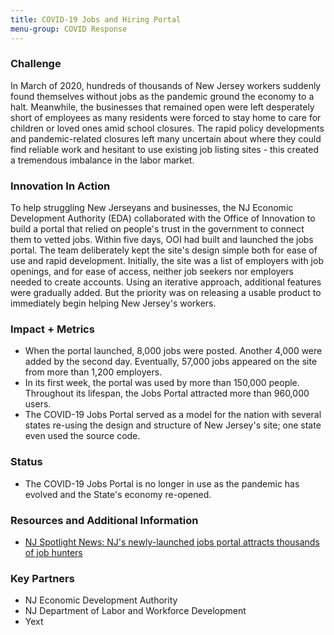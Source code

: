 ```yaml
---
title: COVID-19 Jobs and Hiring Portal
menu-group: COVID Response
---
```


### Challenge

In March of 2020, hundreds of thousands of New Jersey workers suddenly found themselves without jobs as the pandemic ground the economy to a halt. Meanwhile, the businesses that remained open were left desperately short of employees as many residents were forced to stay home to care for children or loved ones amid school closures. The rapid policy developments and pandemic-related closures left many uncertain about where they could find reliable work and hesitant to use existing job listing sites - this created a tremendous imbalance in the labor market.

### Innovation In Action

To help struggling New Jerseyans and businesses, the NJ Economic Development Authority (EDA) collaborated with the Office of Innovation to build a portal that relied on people's trust in the government to connect them to vetted jobs. Within five days, OOI had built and launched the jobs portal. The team deliberately kept the site's design simple both for ease of use and rapid development. Initially, the site was a list of employers with job openings, and for ease of access, neither job seekers nor employers needed to create accounts. Using an iterative approach, additional features were gradually added. But the priority was on releasing a usable product to immediately begin helping New Jersey's workers.

### Impact + Metrics

-   When the portal launched, 8,000 jobs were posted. Another 4,000 were added by the second day. Eventually, 57,000 jobs appeared on the site from more than 1,200 employers.
-   In its first week, the portal was used by more than 150,000 people. Throughout its lifespan, the Jobs Portal attracted more than 960,000 users.
-   The COVID-19 Jobs Portal served as a model for the nation with several states re-using the design and structure of New Jersey's site; one state even used the source code.

### Status

-   The COVID-19 Jobs Portal is no longer in use as the pandemic has evolved and the State's economy re-opened.

### Resources and Additional Information

-   [NJ Spotlight News: NJ's newly-launched jobs portal attracts thousands of job hunters](https://www.njspotlight.com/2020/04/coronavirus-in-nj-newly-launched-jobs-portal-attracts-thousands-of-job-hunters/)

### Key Partners

-   NJ Economic Development Authority
-   NJ Department of Labor and Workforce Development
-   Yext
